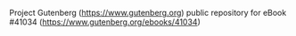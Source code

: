 Project Gutenberg (https://www.gutenberg.org) public repository for eBook #41034 (https://www.gutenberg.org/ebooks/41034)
